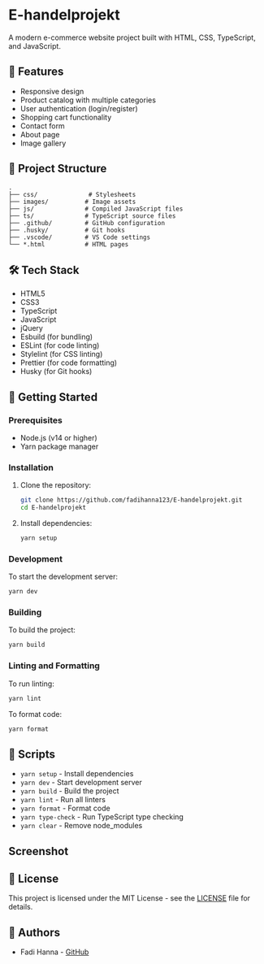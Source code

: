 # E-handelprojekt

A modern e-commerce website project built with HTML, CSS, TypeScript, and JavaScript.

## 🚀 Features

- Responsive design
- Product catalog with multiple categories
- User authentication (login/register)
- Shopping cart functionality
- Contact form
- About page
- Image gallery

## 📁 Project Structure

```
.
├── css/              # Stylesheets
├── images/          # Image assets
├── js/              # Compiled JavaScript files
├── ts/              # TypeScript source files
├── .github/         # GitHub configuration
├── .husky/          # Git hooks
├── .vscode/         # VS Code settings
└── *.html           # HTML pages
```

## 🛠️ Tech Stack

- HTML5
- CSS3
- TypeScript
- JavaScript
- jQuery
- Esbuild (for bundling)
- ESLint (for code linting)
- Stylelint (for CSS linting)
- Prettier (for code formatting)
- Husky (for Git hooks)

## 🚀 Getting Started

### Prerequisites

- Node.js (v14 or higher)
- Yarn package manager

### Installation

1. Clone the repository:
   ```bash
   git clone https://github.com/fadihanna123/E-handelprojekt.git
   cd E-handelprojekt
   ```

2. Install dependencies:
   ```bash
   yarn setup
   ```

### Development

To start the development server:
```bash
yarn dev
```

### Building

To build the project:
```bash
yarn build
```

### Linting and Formatting

To run linting:
```bash
yarn lint
```

To format code:
```bash
yarn format
```

## 📝 Scripts

- `yarn setup` - Install dependencies
- `yarn dev` - Start development server
- `yarn build` - Build the project
- `yarn lint` - Run all linters
- `yarn format` - Format code
- `yarn type-check` - Run TypeScript type checking
- `yarn clear` - Remove node_modules

## Screenshot

## 📄 License

This project is licensed under the MIT License - see the [LICENSE](LICENSE) file for details.

## 👥 Authors


- Fadi Hanna - [GitHub](https://github.com/fadihanna123)


